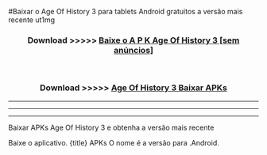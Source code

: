 #Baixar o Age Of History 3   para tablets Android gratuitos a versão mais recente ut1mg


<div align="center">
<h3>Download >>>>> <a href="https://pt-web.web.app/?pt= Age Of History 3 ">Baixe o A P K Age Of History 3  [sem anúncios]</a></h3><br>

<h3>Download >>>>> <a href="https://pt-web.web.app/?pt= Age Of History 3 ">Age Of History 3  Baixar APKs</a></h3>
</div>

----------------------------------------------------------

----------------------------------------------------------

----------------------------------------------------------

Baixar APKs Age Of History 3  e obtenha a versão mais recente

Baixe o aplicativo. {title} APKs O nome é a versão para .Android.


